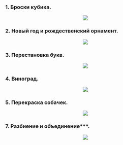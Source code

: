 ### 1. Броски кубика.
<p align="center"> 
  <img src="https://user-images.githubusercontent.com/23150134/58456586-4012dc00-812d-11e9-9073-a20adbfea8db.png">
</p>

### 2. Новый год и рождественский орнамент.
<p align="center"> 
  <img src="https://user-images.githubusercontent.com/23150134/58456647-633d8b80-812d-11e9-99c3-e0ab4aa50ad2.png">
</p>

### 3. Перестановка букв.
<p align="center"> 
  <img src="https://user-images.githubusercontent.com/23150134/58456717-8ff1a300-812d-11e9-9d46-08c1d16fb3c5.png">
</p>

### 4. Виноград.
<p align="center"> 
  <img src="https://user-images.githubusercontent.com/23150134/58456819-d6df9880-812d-11e9-84ca-e3e6b3cc87d2.png">
</p>

### 5. Перекраска собачек.
<p align="center"> 
  <img src="https://user-images.githubusercontent.com/23150134/58456901-0c848180-812e-11e9-8246-c54f85eafd35.png">
</p>

### 7. Разбиение и объединение***.
<p align="center"> 
  <img src="https://user-images.githubusercontent.com/23150134/58456924-1ad29d80-812e-11e9-847f-d8df33c530b2.png">
</p>